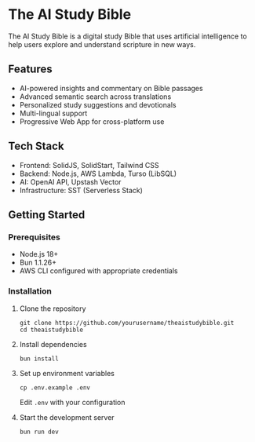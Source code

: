 # The AI Study Bible

The AI Study Bible is a digital study Bible that uses artificial intelligence to help users explore and understand scripture in new ways.

## Features

- AI-powered insights and commentary on Bible passages
- Advanced semantic search across translations
- Personalized study suggestions and devotionals
- Multi-lingual support
- Progressive Web App for cross-platform use

## Tech Stack

- Frontend: SolidJS, SolidStart, Tailwind CSS
- Backend: Node.js, AWS Lambda, Turso (LibSQL)
- AI: OpenAI API, Upstash Vector
- Infrastructure: SST (Serverless Stack)

## Getting Started

### Prerequisites

- Node.js 18+
- Bun 1.1.26+
- AWS CLI configured with appropriate credentials

### Installation

1. Clone the repository
   ```
   git clone https://github.com/yourusername/theaistudybible.git
   cd theaistudybible
   ```

2. Install dependencies
   ```
   bun install
   ```

3. Set up environment variables
   ```
   cp .env.example .env
   ```
   Edit `.env` with your configuration

4. Start the development server
   ```
   bun run dev
   ```
